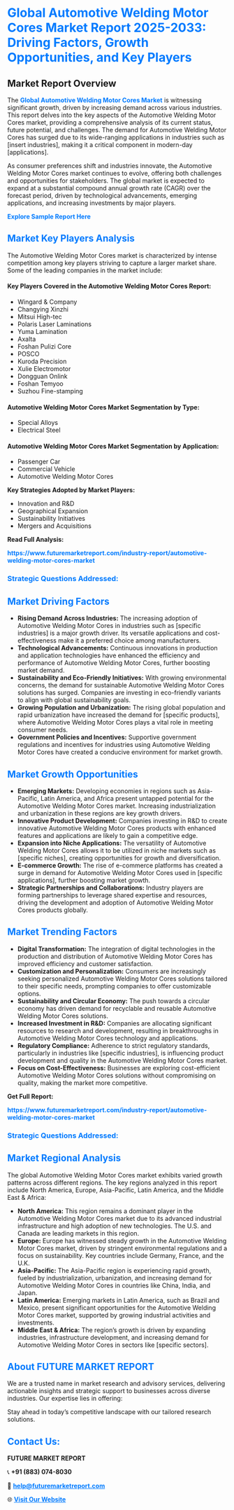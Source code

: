 <h1 style="color: #007BFF;">Global Automotive Welding Motor Cores Market Report 2025-2033: Driving Factors, Growth Opportunities, and Key Players</h1>

<section id="overview">
<h2>Market Report Overview</h2>
<p>The <a href="https://www.futuremarketreport.com/industry-report/automotive-welding-motor-cores-market" style="color: #007BFF; text-decoration: none;"><strong>Global Automotive Welding Motor Cores Market</strong></a> is witnessing significant growth, driven by increasing demand across various industries. This report delves into the key aspects of the Automotive Welding Motor Cores market, providing a comprehensive analysis of its current status, future potential, and challenges. The demand for Automotive Welding Motor Cores has surged due to its wide-ranging applications in industries such as [insert industries], making it a critical component in modern-day [applications].</p>
<p>As consumer preferences shift and industries innovate, the Automotive Welding Motor Cores market continues to evolve, offering both challenges and opportunities for stakeholders. The global market is expected to expand at a substantial compound annual growth rate (CAGR) over the forecast period, driven by technological advancements, emerging applications, and increasing investments by major players.</p>
</section>

<section id="overview">
<p><a href="https://www.futuremarketreport.com/request-sample/reportId=126719" style="color: #007BFF; text-decoration: none;"><strong>Explore Sample Report Here</strong></a></p>
</section>

<section id="key-players">
<h2 style="color: #007BFF;">Market Key Players Analysis</h2>
<p>The Automotive Welding Motor Cores market is characterized by intense competition among key players striving to capture a larger market share. Some of the leading companies in the market include:</p>
<h4>Key Players Covered in the Automotive Welding Motor Cores Report:</h4>
<ul><li>Wingard &amp; Company</li><li>Changying Xinzhi</li><li>Mitsui High-tec</li><li>Polaris Laser Laminations</li><li>Yuma Lamination</li><li>Axalta</li><li>Foshan Pulizi Core</li><li>POSCO</li><li>Kuroda Precision</li><li>Xulie Electromotor</li><li>Dongguan Onlink</li><li>Foshan Temyoo</li><li>Suzhou Fine-stamping</li></ul>
<h4>Automotive Welding Motor Cores Market Segmentation by Type:</h4>
<ul><li>Special Alloys</li><li>Electrical Steel</li></ul>

<h4>Automotive Welding Motor Cores Market Segmentation by Application:</h4>
<ul><li>Passenger Car</li><li>Commercial Vehicle</li><li>Automotive Welding Motor Cores</li></ul>
<p><strong>Key Strategies Adopted by Market Players:</strong></p>
<ul>
<li>Innovation and R&D</li>
<li>Geographical Expansion</li>
<li>Sustainability Initiatives</li>
<li>Mergers and Acquisitions</li>
</ul>
</section>

<section>
<p><strong>Read Full Analysis: </strong></p><a href="https://www.futuremarketreport.com/industry-report/automotive-welding-motor-cores-market" style="color: #007BFF; text-decoration: none;"><strong>https://www.futuremarketreport.com/industry-report/automotive-welding-motor-cores-market</strong></a>
<h3 style="color: #007BFF;">Strategic Questions Addressed:</h3>
</section>

<section id="driving-factors">
<h2 style="color: #007BFF;">Market Driving Factors</h2>
<ul>
<li><strong>Rising Demand Across Industries:</strong> The increasing adoption of Automotive Welding Motor Cores in industries such as [specific industries] is a major growth driver. Its versatile applications and cost-effectiveness make it a preferred choice among manufacturers.</li>
<li><strong>Technological Advancements:</strong> Continuous innovations in production and application technologies have enhanced the efficiency and performance of Automotive Welding Motor Cores, further boosting market demand.</li>
<li><strong>Sustainability and Eco-Friendly Initiatives:</strong> With growing environmental concerns, the demand for sustainable Automotive Welding Motor Cores solutions has surged. Companies are investing in eco-friendly variants to align with global sustainability goals.</li>
<li><strong>Growing Population and Urbanization:</strong> The rising global population and rapid urbanization have increased the demand for [specific products], where Automotive Welding Motor Cores plays a vital role in meeting consumer needs.</li>
<li><strong>Government Policies and Incentives:</strong> Supportive government regulations and incentives for industries using Automotive Welding Motor Cores have created a conducive environment for market growth.</li>
</ul>
</section>

<section id="growth-opportunities">
<h2 style="color: #007BFF;">Market Growth Opportunities</h2>
<ul>
<li><strong>Emerging Markets:</strong> Developing economies in regions such as Asia-Pacific, Latin America, and Africa present untapped potential for the Automotive Welding Motor Cores market. Increasing industrialization and urbanization in these regions are key growth drivers.</li>
<li><strong>Innovative Product Development:</strong> Companies investing in R&D to create innovative Automotive Welding Motor Cores products with enhanced features and applications are likely to gain a competitive edge.</li>
<li><strong>Expansion into Niche Applications:</strong> The versatility of Automotive Welding Motor Cores allows it to be utilized in niche markets such as [specific niches], creating opportunities for growth and diversification.</li>
<li><strong>E-commerce Growth:</strong> The rise of e-commerce platforms has created a surge in demand for Automotive Welding Motor Cores used in [specific applications], further boosting market growth.</li>
<li><strong>Strategic Partnerships and Collaborations:</strong> Industry players are forming partnerships to leverage shared expertise and resources, driving the development and adoption of Automotive Welding Motor Cores products globally.</li>
</ul>
</section>

<section id="trending-factors">
<h2 style="color: #007BFF;">Market Trending Factors</h2>
<ul>
<li><strong>Digital Transformation:</strong> The integration of digital technologies in the production and distribution of Automotive Welding Motor Cores has improved efficiency and customer satisfaction.</li>
<li><strong>Customization and Personalization:</strong> Consumers are increasingly seeking personalized Automotive Welding Motor Cores solutions tailored to their specific needs, prompting companies to offer customizable options.</li>
<li><strong>Sustainability and Circular Economy:</strong> The push towards a circular economy has driven demand for recyclable and reusable Automotive Welding Motor Cores solutions.</li>
<li><strong>Increased Investment in R&D:</strong> Companies are allocating significant resources to research and development, resulting in breakthroughs in Automotive Welding Motor Cores technology and applications.</li>
<li><strong>Regulatory Compliance:</strong> Adherence to strict regulatory standards, particularly in industries like [specific industries], is influencing product development and quality in the Automotive Welding Motor Cores market.</li>
<li><strong>Focus on Cost-Effectiveness:</strong> Businesses are exploring cost-efficient Automotive Welding Motor Cores solutions without compromising on quality, making the market more competitive.</li>
</ul>
</section>

<section>
<p><strong>Get Full Report: </strong></p><a href="https://www.futuremarketreport.com/industry-report/automotive-welding-motor-cores-market" style="color: #007BFF; text-decoration: none;"><strong>https://www.futuremarketreport.com/industry-report/automotive-welding-motor-cores-market</strong></a>
<h3 style="color: #007BFF;">Strategic Questions Addressed:</h3>
</section>


<section id="regional-analysis">
<h2 style="color: #007BFF;">Market Regional Analysis</h2>
<p>The global Automotive Welding Motor Cores market exhibits varied growth patterns across different regions. The key regions analyzed in this report include North America, Europe, Asia-Pacific, Latin America, and the Middle East & Africa:</p>
<ul>
<li><strong>North America:</strong> This region remains a dominant player in the Automotive Welding Motor Cores market due to its advanced industrial infrastructure and high adoption of new technologies. The U.S. and Canada are leading markets in this region.</li>
<li><strong>Europe:</strong> Europe has witnessed steady growth in the Automotive Welding Motor Cores market, driven by stringent environmental regulations and a focus on sustainability. Key countries include Germany, France, and the U.K.</li>
<li><strong>Asia-Pacific:</strong> The Asia-Pacific region is experiencing rapid growth, fueled by industrialization, urbanization, and increasing demand for Automotive Welding Motor Cores in countries like China, India, and Japan.</li>
<li><strong>Latin America:</strong> Emerging markets in Latin America, such as Brazil and Mexico, present significant opportunities for the Automotive Welding Motor Cores market, supported by growing industrial activities and investments.</li>
<li><strong>Middle East & Africa:</strong> The region’s growth is driven by expanding industries, infrastructure development, and increasing demand for Automotive Welding Motor Cores in sectors like [specific sectors].</li>
</ul>
</section>

<footer>
<h2 style="color: #007BFF;">About FUTURE MARKET REPORT</h2>
<p>We are a trusted name in market research and advisory services, delivering actionable insights and strategic support to businesses across diverse industries. Our expertise lies in offering:</p>

<p>Stay ahead in today’s competitive landscape with our tailored research solutions.</p>

<h2 style="color: #007BFF;">Contact Us:</h2>
<p><strong>FUTURE MARKET REPORT</strong></p>
<p>📞 <strong>+91 (883) 074-8030</strong></p>
<p>📧 <strong><a href="mailto:help@futuremarketreport.com" style="color: #007BFF;">help@futuremarketreport.com</a></strong></p>
<p>🌐 <strong><a href="https://www.futuremarketreport.com/" style="color: #007BFF;">Visit Our Website</a></strong></p>
</footer>
